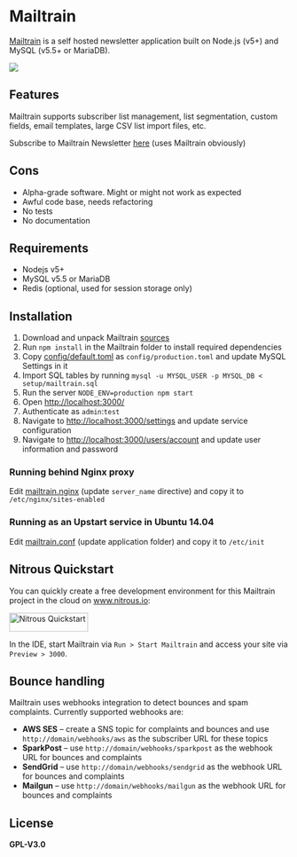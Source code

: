 # Mailtrain

[Mailtrain](http://mailtrain.org) is a self hosted newsletter application built on Node.js (v5+) and MySQL (v5.5+ or MariaDB).

![](http://mailtrain.org/mailtrain.png)

## Features

Mailtrain supports subscriber list management, list segmentation, custom fields, email templates, large CSV list import files, etc.

Subscribe to Mailtrain Newsletter [here](http://mailtrain.org/subscription/EysIv8sAx) (uses Mailtrain obviously)

## Cons

  * Alpha-grade software. Might or might not work as expected
  * Awful code base, needs refactoring
  * No tests
  * No documentation

## Requirements

  * Nodejs v5+
  * MySQL v5.5 or MariaDB
  * Redis (optional, used for session storage only)

## Installation

  1. Download and unpack Mailtrain [sources](https://github.com/andris9/mailtrain/archive/master.zip)
  2. Run `npm install` in the Mailtrain folder to install required dependencies
  3. Copy [config/default.toml](config/default.toml) as `config/production.toml` and update MySQL Settings in it
  4. Import SQL tables by running `mysql -u MYSQL_USER -p MYSQL_DB < setup/mailtrain.sql`
  5. Run the server `NODE_ENV=production npm start`
  6. Open [http://localhost:3000/](http://localhost:3000/)
  7. Authenticate as `admin`:`test`
  8. Navigate to [http://localhost:3000/settings](http://localhost:3000/settings) and update service configuration
  9. Navigate to [http://localhost:3000/users/account](http://localhost:3000/users/account) and update user information and password

### Running behind Nginx proxy

Edit [mailtrain.nginx](setup/mailtrain.nginx) (update `server_name` directive) and copy it to `/etc/nginx/sites-enabled`

### Running as an Upstart service in Ubuntu 14.04

Edit [mailtrain.conf](setup/mailtrain.conf) (update application folder) and copy it to `/etc/init`

## Nitrous Quickstart

You can quickly create a free development environment for this Mailtrain project in the cloud on www.nitrous.io:

<a href="https://www.nitrous.io/quickstart">
  <img src="https://nitrous-image-icons.s3.amazonaws.com/quickstart.png" alt="Nitrous Quickstart" width=142 height=34>
</a>

In the IDE, start Mailtrain via `Run > Start Mailtrain` and access your site via `Preview > 3000`.

## Bounce handling

Mailtrain uses webhooks integration to detect bounces and spam complaints. Currently supported webhooks are:

  * **AWS SES** – create a SNS topic for complaints and bounces and use `http://domain/webhooks/aws` as the subscriber URL for these topics
  * **SparkPost** – use `http://domain/webhooks/sparkpost` as the webhook URL for bounces and complaints
  * **SendGrid** – use `http://domain/webhooks/sendgrid` as the webhook URL for bounces and complaints
  * **Mailgun** – use `http://domain/webhooks/mailgun` as the webhook URL for bounces and complaints

## License

**GPL-V3.0**
